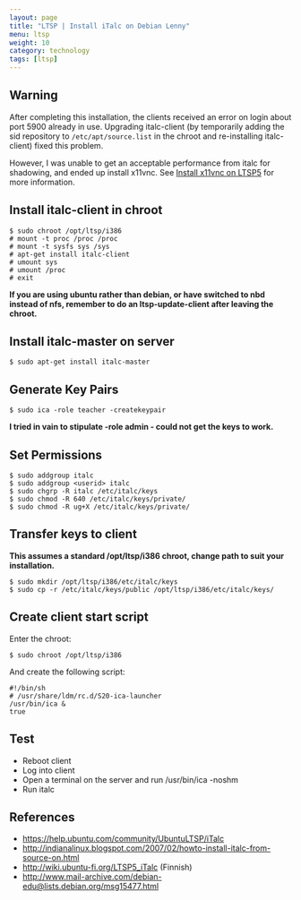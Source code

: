 ```yaml
---
layout: page
title: "LTSP | Install iTalc on Debian Lenny"
menu: ltsp
weight: 10
category: technology
tags: [ltsp]
---
```


## Warning

After completing this installation, the clients received an error on login about port 5900 already in use.  Upgrading italc-client (by temporarily adding the sid repository to `/etc/apt/source.list` in the chroot and re-installing italc-client) fixed this problem.

However, I was unable to get an acceptable performance from italc for shadowing, and ended up install x11vnc.  See [Install x11vnc on LTSP5](/ltsp/install-x11vnc-on-ltsp5) for more information.

## Install italc-client in chroot

    $ sudo chroot /opt/ltsp/i386
    # mount -t proc /proc /proc
    # mount -t sysfs sys /sys
    # apt-get install italc-client
    # umount sys
    # umount /proc
    # exit

**If you are using ubuntu rather than debian, or have switched to nbd instead of nfs, remember to do an ltsp-update-client after leaving the chroot.**

## Install italc-master on server

    $ sudo apt-get install italc-master

## Generate Key Pairs

    $ sudo ica -role teacher -createkeypair

**I tried in vain to stipulate -role admin - could not get the keys to work.**

## Set Permissions

    $ sudo addgroup italc
    $ sudo addgroup <userid> italc
    $ sudo chgrp -R italc /etc/italc/keys
    $ sudo chmod -R 640 /etc/italc/keys/private/
    $ sudo chmod -R ug+X /etc/italc/keys/private/

## Transfer keys to client

**This assumes a standard /opt/ltsp/i386 chroot, change path to suit your installation.**

    $ sudo mkdir /opt/ltsp/i386/etc/italc/keys
    $ sudo cp -r /etc/italc/keys/public /opt/ltsp/i386/etc/italc/keys/

## Create client start script

Enter the chroot:

    $ sudo chroot /opt/ltsp/i386

And create the following script:

    #!/bin/sh
    # /usr/share/ldm/rc.d/S20-ica-launcher
    /usr/bin/ica &
    true

## Test

   * Reboot client
   * Log into client
   * Open a terminal on the server and run /usr/bin/ica -noshm
   * Run italc

## References

   * https://help.ubuntu.com/community/UbuntuLTSP/iTalc
   * http://indianalinux.blogspot.com/2007/02/howto-install-italc-from-source-on.html
   * http://wiki.ubuntu-fi.org/LTSP5_iTalc (Finnish)
   * http://www.mail-archive.com/debian-edu@lists.debian.org/msg15477.html
